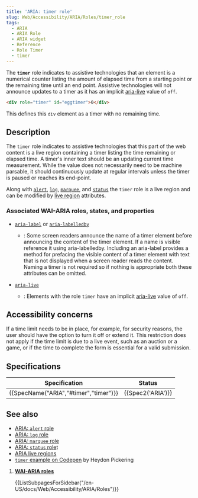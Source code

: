 ```yaml
---
title: 'ARIA: timer role'
slug: Web/Accessibility/ARIA/Roles/timer_role
tags:
  - ARIA
  - ARIA Role
  - ARIA widget
  - Reference
  - Role Timer
  - timer
---
```


The **`timer`** role indicates to assistive technologies that an element is a numerical counter listing the amount of elapsed time from a starting point or the remaining time until an end point. Assistive technologies will not announce updates to a timer as it has an implicit [aria-live](https://www.w3.org/TR/wai-aria-1.1/#aria-live) value of `off`. 

```html
<div role="timer" id="eggtimer">0</div>
```

This defines this `div` element as a timer with no remaining time.


## Description

The `timer` role indicates to assistive technologies that this part of the web content is a live region containing a timer listing the time remaining or elapsed time. A timer's inner text should be an updating current time measurement. While the value does not necessarily need to be machine parsable, it should continuously update at regular intervals unless the timer is paused or reaches its end-point.

Along with [`alert`](/en-US/docs/Web/Accessibility/ARIA/Roles/alert_role), [`log`](/en-US/docs/Web/Accessibility/ARIA/Roles/log_role), [`marquee`](/en-US/docs/Web/Accessibility/ARIA/Roles/marquee_role), and [`status`](/en-US/docs/Web/Accessibility/ARIA/Roles/status_role) the `timer` role is a live region and can be modified by [live region](en-US/docs/Web/Accessibility/ARIA/ARIA_Live_Regions) attributes.

### Associated WAI-ARIA roles, states, and properties

- [`aria-label`](/en-US/docs/Web/Accessibility/ARIA/Attributes/aria-label) or [`aria-labelledby`](/en-US/docs/Web/Accessibility/ARIA/Attributes/aria-labelledby)
  - : Some screen readers announce the name of a timer element before announcing the content of the timer element. If a name is visible reference it using aria-labelledby. Including an aria-label provides a method for prefacing the visible content of a timer element with text that is not displayed when a screen reader reads the content. Naming a timer is not required so if nothing is appropriate both these attributes can be omitted. 

- [`aria-live`](/en-US/docs/Web/Accessibility/ARIA/Attributes/aria-live)

  - : Elements with the role `timer` have an implicit [aria-live](https://www.w3.org/TR/wai-aria-1.1/#aria-live) value of `off`.

## Accessibility concerns

 If a time limit needs to be in place, for example, for security reasons, the user should have the option to turn it off or extend it. This restriction does not apply if the time limit is due to a live event, such as an auction or a game, or if the time to complete the form is essential for a valid submission.

## Specifications

| Specification                                    | Status                   |
| ------------------------------------------------ | ------------------------ |
| {{SpecName("ARIA","#timer","timer")}} | {{Spec2('ARIA')}} |

## See also

- [ARIA: `alert` role](/en-US/docs/Web/Accessibility/ARIA/Roles/alert_role)
- [ARIA: `log` role](/en-US/docs/Web/Accessibility/ARIA/Roles/log_role)
- [ARIA: `marquee` role](/en-US/docs/Web/Accessibility/ARIA/Roles/marquee_role)
- [ARIA: `status` role](/en-US/docs/Web/Accessibility/ARIA/Roles/status_role)t
- [ARIA live regions](/en-US/docs/Web/Accessibility/ARIA/ARIA_Live_Regions)
- [`timer` example on Codepen](https://codepen.io/heydon/pres/NGgNjZ) by Heydon Pickering

<section id="Quick_links">

1. [**WAI-ARIA roles**](/en-US/docs/Web/Accessibility/ARIA/Roles)

    {{ListSubpagesForSidebar("/en-US/docs/Web/Accessibility/ARIA/Roles")}}

</section>
